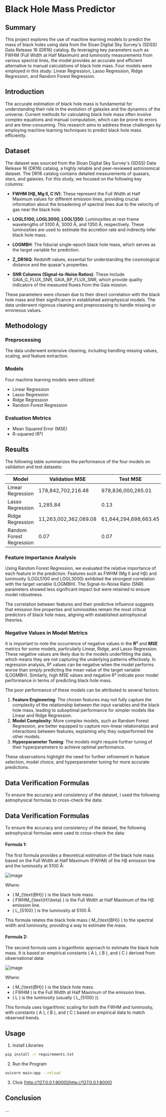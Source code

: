 # Black Hole Mass Predictor

## Summary

This project explores the use of machine learning models to predict the mass of black holes using data from the Sloan Digital Sky Survey's (SDSS) Data Release 16 (DR16) catalog. By leveraging key parameters such as FWHM (Full Width at Half Maximum) and luminosity measurements from various spectral lines, the model provides an accurate and efficient alternative to manual calculations of black hole mass. Four models were employed in this study: Linear Regression, Lasso Regression, Ridge Regression, and Random Forest Regression.

## Introduction

The accurate estimation of black hole mass is fundamental for understanding their role in the evolution of galaxies and the dynamics of the universe. Current methods for calculating black hole mass often involve complex equations and manual computation, which can be prone to errors and are time-consuming. This research aims to address these challenges by employing machine learning techniques to predict black hole mass efficiently.

## Dataset

The dataset was sourced from the Sloan Digital Sky Survey's (SDSS) Data Release 16 (DR16) catalog, a highly reliable and peer-reviewed astronomical dataset. The DR16 catalog contains detailed measurements of quasars, stars, and galaxies. For this study, we focused on the following key columns:

- **FWHM (Hβ, Mg II, C IV)**: These represent the Full Width at Half Maximum values for different emission lines, providing crucial information about the broadening of spectral lines due to the velocity of gas near the black hole.
  
- **LOGL5100, LOGL3000, LOGL1350**: Luminosities at rest-frame wavelengths of 5100 Å, 3000 Å, and 1350 Å, respectively. These luminosities are used to estimate the accretion rate and indirectly infer black hole mass.
  
- **LOGMBH**: The fiducial single-epoch black hole mass, which serves as the target variable for prediction.
  
- **Z_DR16Q**: Redshift values, essential for understanding the cosmological distance and the quasar's properties.
  
- **SNR Columns (Signal-to-Noise Ratios)**: These include GAIA_G_FLUX_SNR, GAIA_BP_FLUX_SNR, which provide quality indicators of the measured fluxes from the Gaia mission.

These parameters were chosen due to their direct correlation with the black hole mass and their significance in established astrophysical models. The data underwent rigorous cleaning and preprocessing to handle missing or erroneous values.

## Methodology

### Preprocessing

The data underwent extensive cleaning, including handling missing values, scaling, and feature extraction.

### Models

Four machine learning models were utilized:

- Linear Regression
- Lasso Regression
- Ridge Regression
- Random Forest Regression

### Evaluation Metrics

- Mean Squared Error (MSE)
- R-squared (R²)

## Results

The following table summarizes the performance of the four models on validation and test datasets:

| Model                   | Validation MSE | Test MSE | Validation R² | Test R² |
|-------------------------|----------------|----------|---------------|---------|
| Linear Regression        | 178,842,702,216.48 | 978,836,000,265.01 | -688,948,050,950.83 | -3,766,974,617,741.10 |
| Lasso Regression         | 1,285.84 | 0.13 | -4,952.40 | 0.48 |
| Ridge Regression         | 11,263,002,362,089.08 | 61,644,294,698,663.45 | -43,387,979,655,073.81 | -237,233,298,934,253.94 |
| Random Forest Regression | 0.07 | 0.07 | 0.74 | 0.74 |

### Feature Importance Analysis

Using Random Forest Regression, we evaluated the relative importance of each feature in the prediction. Features such as FWHM (Mg II and Hβ) and luminosity (LOGL5100 and LOGL3000) exhibited the strongest correlation with the target variable (LOGMBH). The Signal-to-Noise Ratio (SNR) parameters showed less significant impact but were retained to ensure model robustness.

The correlation between features and their predictive influence suggests that emission line properties and luminosities remain the most critical predictors of black hole mass, aligning with established astrophysical theories.

### Negative Values in Model Metrics

It is important to note the occurrence of negative values in the **R²** and **MSE** metrics for some models, particularly Linear, Ridge, and Lasso Regression. These negative values are likely due to the models underfitting the data, which means they are not capturing the underlying patterns effectively. In regression analysis, R² values can be negative when the model performs worse than simply predicting the mean value of the target variable (LOGMBH). Similarly, high MSE values and negative R² indicate poor model performance in terms of predicting black hole mass.

The poor performance of these models can be attributed to several factors:

1. **Feature Engineering**: The chosen features may not fully capture the complexity of the relationship between the input variables and the black hole mass, leading to suboptimal performance for simpler models like Linear and Ridge Regression.
2. **Model Complexity**: More complex models, such as Random Forest Regression, are better equipped to capture non-linear relationships and interactions between features, explaining why they outperformed the other models.
3. **Hyperparameter Tuning**: The models might require further tuning of their hyperparameters to achieve optimal performance.

These observations highlight the need for further refinement in feature selection, model choice, and hyperparameter tuning for more accurate predictions.

## Data Verification Formulas

To ensure the accuracy and consistency of the dataset, I used the following astrophysical formulas to cross-check the data:

## Data Verification Formulas

To ensure the accuracy and consistency of the dataset, the following astrophysical formulas were used to cross-check the data:

#### **Formula 1:**

The first formula provides a theoretical estimation of the black hole mass based on the Full Width at Half Maximum (FWHM) of the Hβ emission line and the luminosity at 5100 Å:

![image](https://github.com/user-attachments/assets/2c5fae6d-4b69-4e0a-a88c-34b3362eb1da)

Where:
- \( M_{\text{BH}} \) is the black hole mass.
- \( FWHM_{\text{H}\beta} \) is the Full Width at Half Maximum of the Hβ emission line.
- \( L_{5100} \) is the luminosity at 5100 Å.

This formula relates the black hole mass \( M_{\text{BH}} \) to the spectral width and luminosity, providing a way to estimate the mass.

#### **Formula 2:**

The second formula uses a logarithmic approach to estimate the black hole mass. It is based on empirical constants \( A \), \( B \), and \( C \) derived from observational data:

![image](https://github.com/user-attachments/assets/34b659da-20b6-4230-8d66-b27a15b9711f)

Where:
- \( M_{\text{BH}} \) is the black hole mass.
- \( FWHM \) is the Full Width at Half Maximum of the emission lines.
- \( L \) is the luminosity (usually \( L_{5100} \)).

This formula uses logarithmic scaling for both the FWHM and luminosity, with constants \( A \), \( B \), and \( C \) based on empirical data to match observed trends.
## Usage

1. Install Libraries
```bash
pip install -r requirements.txt
```
2. Run the Program
```bash
uvicorn main:app --reload
```
3. Click [http://127.0.0.1:8000](http://127.0.0.1:8000)

## Conclusion

...